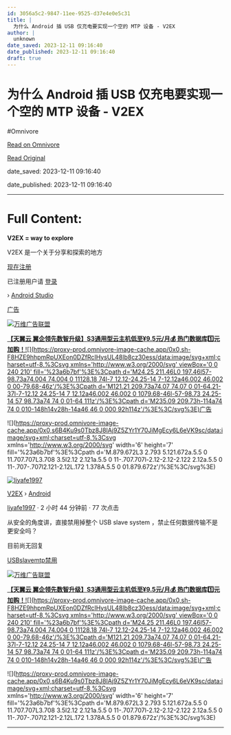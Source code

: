 ```yaml
---
id: 3056a5c2-9847-11ee-9525-d37e4e0e5c31
title: |
  为什么 Android 插 USB 仅充电要实现一个空的 MTP 设备 - V2EX
author: |
  unknown
date_saved: 2023-12-11 09:16:40
date_published: 2023-12-11 09:16:40
draft: true
---
```


# 为什么 Android 插 USB 仅充电要实现一个空的 MTP 设备 - V2EX
#Omnivore

[Read on Omnivore](https://omnivore.app/me/android-usb-mtp-v-2-ex-18c59d551b4)

[Read Original](https://www.v2ex.com/t/999520)

date_saved: 2023-12-11 09:16:40

date_published: 2023-12-11 09:16:40

--- 

# Full Content: 

**V2EX = way to explore**

V2EX 是一个关于分享和探索的地方 

[现在注册](https://www.v2ex.com/signup)

已注册用户请 [登录](https://www.v2ex.com/signin)

› [Android Studio](https://developer.android.com/sdk/index.html) 

[广告](https://www.v2ex.com/advertise)

[](https://wwads.cn/click/bait)[![万维广告联盟](https://proxy-prod.omnivore-image-cache.app/130x0,sQZCiJD8Gza9iH1vnhhGOUjfAviUjgukZ37oPJNYWIGI/https://cdn.wwads.cn/creatives/TJiqU9LJrfPyyBbauAna1Lptzb4pf9CYdWn8FTCs.jpg)](https://wwads.cn/click/bundle?code=haO6ppLGuZZOBN7EznLTQv1kfIGFGm)

[**【天翼云 翼企领先数智升级】**S3通用型云主机**低至¥9.5元/月💰️ 热门数据库1️⃣元加购！**](https://wwads.cn/click/bundle?code=haO6ppLGuZZOBN7EznLTQv1kfIGFGm)[![](https://proxy-prod.omnivore-image-cache.app/0x0,sh-F8HZE9hhpmRpUXEon0DZfRcIHysUL48lb8cz30ess/data:image/svg+xml;charset=utf-8,%3Csvg xmlns='http://www.w3.org/2000/svg' viewBox='0 0 240 210' fill='%23a6b7bf'%3E%3Cpath d='M24.25 211.46L0 197.46l57-98.73a74.004 74.004 0 11128.18 74l-7 12.12-24.25-14 7-12.12a46.002 46.002 0 00-79.68-46z'/%3E%3Cpath d='M121.21 209.73a74.07 74.07 0 01-64.21-37l-7-12.12 24.25-14 7 12.12a46.002 46.002 0 1079.68-46l-57-98.73 24.25-14 57 98.73a74 74 0 01-64 111z'/%3E%3Cpath d='M235.09 209.73h-114a74 74 0 010-148h14v28h-14a46 46 0 000 92h114z'/%3E%3C/svg%3E)广告](https://wwads.cn/?utm%5Fsource=property-124&utm%5Fmedium=footer "点击了解万维广告联盟")

![](https://proxy-prod.omnivore-image-cache.app/0x0,s6B4Ku9s0Tbz8J8IAj9Z5ZYr1Y70JiMgEcy6L6eVK9sc/data:image/svg+xml;charset=utf-8,%3Csvg xmlns='http://www.w3.org/2000/svg' width='6' height='7' fill='%23a6b7bf'%3E%3Cpath d='M.879.672L3 2.793 5.121.672a.5.5 0 11.707.707L3.708 3.5l2.12 2.121a.5.5 0 11-.707.707l-2.12-2.12-2.122 2.12a.5.5 0 11-.707-.707l2.121-2.12L.172 1.378A.5.5 0 01.879.672z'/%3E%3C/svg%3E)

[![liyafe1997](https://proxy-prod.omnivore-image-cache.app/0x0,sPAWaE-7hAYATov-LNAzeC2VXiH8jOd0cqI7DiSO4UM4/https://cdn.v2ex.com/avatar/524e/7d08/32249_large.png?m=1685622295)](https://www.v2ex.com/member/liyafe1997)

[V2EX](https://www.v2ex.com/)  › [Android](https://www.v2ex.com/go/android)

[liyafe1997](https://www.v2ex.com/member/liyafe1997) · 2 小时 44 分钟前 · 77 次点击 

从安全的角度讲，直接禁用掉整个 USB slave system ，禁止任何数据传输不是更安全吗？

目前尚无回复

[USB](https://www.v2ex.com/tag/USB)[slave](https://www.v2ex.com/tag/slave)[mtp](https://www.v2ex.com/tag/mtp)[禁用](https://www.v2ex.com/tag/%E7%A6%81%E7%94%A8)

[](https://wwads.cn/click/bait)[![万维广告联盟](https://proxy-prod.omnivore-image-cache.app/130x0,sQZCiJD8Gza9iH1vnhhGOUjfAviUjgukZ37oPJNYWIGI/https://cdn.wwads.cn/creatives/TJiqU9LJrfPyyBbauAna1Lptzb4pf9CYdWn8FTCs.jpg)](https://wwads.cn/click/bundle?code=haO6ppLGuZZOBN7EznLTQv1kfIGFGm)

[**【天翼云 翼企领先数智升级】**S3通用型云主机**低至¥9.5元/月💰️ 热门数据库1️⃣元加购！**](https://wwads.cn/click/bundle?code=haO6ppLGuZZOBN7EznLTQv1kfIGFGm)[![](https://proxy-prod.omnivore-image-cache.app/0x0,sh-F8HZE9hhpmRpUXEon0DZfRcIHysUL48lb8cz30ess/data:image/svg+xml;charset=utf-8,%3Csvg xmlns='http://www.w3.org/2000/svg' viewBox='0 0 240 210' fill='%23a6b7bf'%3E%3Cpath d='M24.25 211.46L0 197.46l57-98.73a74.004 74.004 0 11128.18 74l-7 12.12-24.25-14 7-12.12a46.002 46.002 0 00-79.68-46z'/%3E%3Cpath d='M121.21 209.73a74.07 74.07 0 01-64.21-37l-7-12.12 24.25-14 7 12.12a46.002 46.002 0 1079.68-46l-57-98.73 24.25-14 57 98.73a74 74 0 01-64 111z'/%3E%3Cpath d='M235.09 209.73h-114a74 74 0 010-148h14v28h-14a46 46 0 000 92h114z'/%3E%3C/svg%3E)广告](https://wwads.cn/?utm%5Fsource=property-124&utm%5Fmedium=footer "点击了解万维广告联盟")

![](https://proxy-prod.omnivore-image-cache.app/0x0,s6B4Ku9s0Tbz8J8IAj9Z5ZYr1Y70JiMgEcy6L6eVK9sc/data:image/svg+xml;charset=utf-8,%3Csvg xmlns='http://www.w3.org/2000/svg' width='6' height='7' fill='%23a6b7bf'%3E%3Cpath d='M.879.672L3 2.793 5.121.672a.5.5 0 11.707.707L3.708 3.5l2.12 2.121a.5.5 0 11-.707.707l-2.12-2.12-2.122 2.12a.5.5 0 11-.707-.707l2.121-2.12L.172 1.378A.5.5 0 01.879.672z'/%3E%3C/svg%3E)

---

